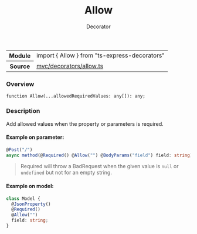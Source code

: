 <header class="symbol-info-header">    <h1 id="allow">Allow</h1>    <label class="symbol-info-type-label decorator">Decorator</label>      </header>
<section class="symbol-info">      <table class="is-full-width">        <tbody>        <tr>          <th>Module</th>          <td>            <div class="lang-typescript">                <span class="token keyword">import</span> { Allow }                 <span class="token keyword">from</span>                 <span class="token string">"ts-express-decorators"</span>                            </div>          </td>        </tr>        <tr>          <th>Source</th>          <td>            <a href="https://romakita.github.io/ts-express-decorators/#//blob/v2.14.2/src/mvc/decorators/allow.ts#L0-L0">                mvc/decorators/allow.ts            </a>        </td>        </tr>                </tbody>      </table>    </section>

### Overview

<pre><code class="typescript-lang">function <span class="token function">Allow</span><span class="token punctuation">(</span>...allowedRequiredValues<span class="token punctuation">:</span> <span class="token keyword">any</span><span class="token punctuation">[</span><span class="token punctuation">]</span><span class="token punctuation">)</span><span class="token punctuation">:</span> <span class="token keyword">any</span><span class="token punctuation">;</span></code></pre>

### Description

Add allowed values when the property or parameters is required.

#### Example on parameter:

```typescript
@Post("/")
async method(@Required() @Allow("") @BodyParams("field") field: string) {}
```
> Required will throw a BadRequest when the given value is `null` or `undefined` but not for an empty string.

#### Example on model:

```typescript
class Model {
  @JsonProperty()
  @Required()
  @Allow("")
  field: string;
}
```
